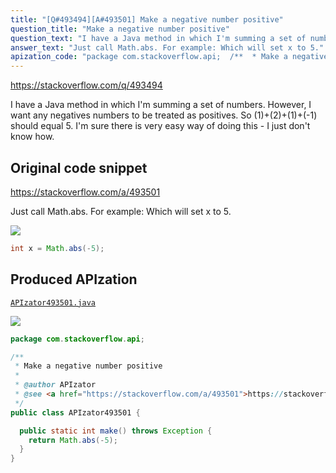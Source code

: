 ```yaml
---
title: "[Q#493494][A#493501] Make a negative number positive"
question_title: "Make a negative number positive"
question_text: "I have a Java method in which I'm summing a set of numbers. However, I want any negatives numbers to be treated as positives. So (1)+(2)+(1)+(-1) should equal 5. I'm sure there is very easy way of doing this - I just don't know how."
answer_text: "Just call Math.abs. For example: Which will set x to 5."
apization_code: "package com.stackoverflow.api;  /**  * Make a negative number positive  *  * @author APIzator  * @see <a href=\"https://stackoverflow.com/a/493501\">https://stackoverflow.com/a/493501</a>  */ public class APIzator493501 {    public static int make() throws Exception {     return Math.abs(-5);   } }"
---
```


https://stackoverflow.com/q/493494

I have a Java method in which I&#x27;m summing a set of numbers. However, I want any negatives numbers to be treated as positives. So (1)+(2)+(1)+(-1) should equal 5.
I&#x27;m sure there is very easy way of doing this - I just don&#x27;t know how.



## Original code snippet

https://stackoverflow.com/a/493501

Just call Math.abs. For example:
Which will set x to 5.

<div class="code-logo"><img src="/stackoverflow.png" /></div>

```java
int x = Math.abs(-5);
```

## Produced APIzation

[`APIzator493501.java`](https://github.com/pasqualesalza/apization-temp-data/raw/master/search/APIzator493501.java)

<div class="code-logo"><img src="/apizator.png" /></div>

```java
package com.stackoverflow.api;

/**
 * Make a negative number positive
 *
 * @author APIzator
 * @see <a href="https://stackoverflow.com/a/493501">https://stackoverflow.com/a/493501</a>
 */
public class APIzator493501 {

  public static int make() throws Exception {
    return Math.abs(-5);
  }
}

```